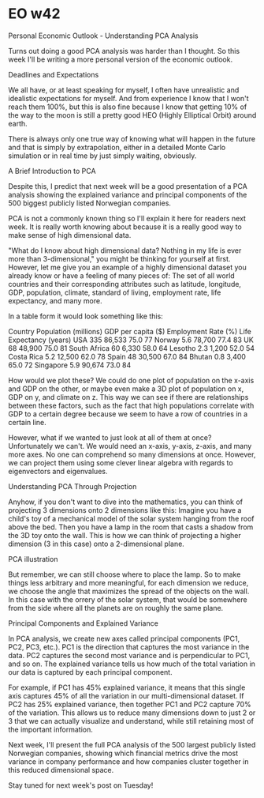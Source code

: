 # EO w42

Personal Economic Outlook - Understanding PCA Analysis

Turns out doing a good PCA analysis was harder than I thought. So this week I'll be writing a more personal version of the economic outlook.

Deadlines and Expectations

We all have, or at least speaking for myself, I often have unrealistic and idealistic expectations for myself. And from experience I know that I won't reach them 100%, but this is also fine because I know that getting 10% of the way to the moon is still a pretty good HEO (Highly Elliptical Orbit) around earth.

There is always only one true way of knowing what will happen in the future and that is simply by extrapolation, either in a detailed Monte Carlo simulation or in real time by just simply waiting, obviously.

A Brief Introduction to PCA

Despite this, I predict that next week will be a good presentation of a PCA analysis showing the explained variance and principal components of the 500 biggest publicly listed Norwegian companies.

PCA is not a commonly known thing so I'll explain it here for readers next week. It is really worth knowing about because it is a really good way to make sense of high dimensional data.

"What do I know about high dimensional data? Nothing in my life is ever more than 3-dimensional," you might be thinking for yourself at first. However, let me give you an example of a highly dimensional dataset you already know or have a feeling of many pieces of: The set of all world countries and their corresponding attributes such as latitude, longitude, GDP, population, climate, standard of living, employment rate, life expectancy, and many more.

In a table form it would look something like this:

Country Population (millions) GDP per capita ($) Employment Rate (%) Life Expectancy (years)
USA 335 86,533 75.0 77
Norway 5.6 78,700 77.4 83
UK 68 48,900 75.0 81
South Africa 60 6,330 58.0 64
Lesotho 2.3 1,200 52.0 54
Costa Rica 5.2 12,500 62.0 78
Spain 48 30,500 67.0 84
Bhutan 0.8 3,400 65.0 72
Singapore 5.9 90,674 73.0 84

How would we plot these? We could do one plot of population on the x-axis and GDP on the other, or maybe even make a 3D plot of population on x, GDP on y, and climate on z. This way we can see if there are relationships between these factors, such as the fact that high populations correlate with GDP to a certain degree because we seem to have a row of countries in a certain line.

However, what if we wanted to just look at all of them at once? Unfortunately we can't. We would need an x-axis, y-axis, z-axis, and many more axes. No one can comprehend so many dimensions at once. However, we can project them using some clever linear algebra with regards to eigenvectors and eigenvalues.

Understanding PCA Through Projection

Anyhow, if you don't want to dive into the mathematics, you can think of projecting 3 dimensions onto 2 dimensions like this: Imagine you have a child's toy of a mechanical model of the solar system hanging from the roof above the bed. Then you have a lamp in the room that casts a shadow from the 3D toy onto the wall. This is how we can think of projecting a higher dimension (3 in this case) onto a 2-dimensional plane.

PCA illustration

But remember, we can still choose where to place the lamp. So to make things less arbitrary and more meaningful, for each dimension we reduce, we choose the angle that maximizes the spread of the objects on the wall. In this case with the orrery of the solar system, that would be somewhere from the side where all the planets are on roughly the same plane.

Principal Components and Explained Variance

In PCA analysis, we create new axes called principal components (PC1, PC2, PC3, etc.). PC1 is the direction that captures the most variance in the data. PC2 captures the second most variance and is perpendicular to PC1, and so on. The explained variance tells us how much of the total variation in our data is captured by each principal component.

For example, if PC1 has 45% explained variance, it means that this single axis captures 45% of all the variation in our multi-dimensional dataset. If PC2 has 25% explained variance, then together PC1 and PC2 capture 70% of the variation. This allows us to reduce many dimensions down to just 2 or 3 that we can actually visualize and understand, while still retaining most of the important information.

Next week, I'll present the full PCA analysis of the 500 largest publicly listed Norwegian companies, showing which financial metrics drive the most variance in company performance and how companies cluster together in this reduced dimensional space.

Stay tuned for next week's post on Tuesday!
